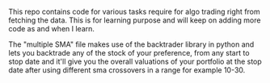 This repo contains code for various tasks require for algo trading right from fetching the data. This is for learning purpose and will keep on adding more code as and when I learn.

The "multiple SMA" file makes use of the backtrader library in python and lets you backtrade any of the stock of your preference, from any start to stop date and it'll give you the overall valuations of your portfolio at the stop date after using different sma crossovers in a range for example 10-30.

